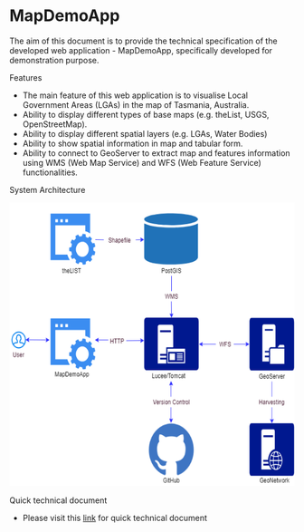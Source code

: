 # MapDemoApp #

The aim of this document is to provide the technical specification of the developed web application - MapDemoApp, specifically developed for demonstration purpose.

Features
* The main feature of this web application is to visualise Local Government Areas (LGAs) in the map of Tasmania, Australia.
* Ability to display different types of base maps (e.g. theList, USGS, OpenStreetMap).
* Ability to display different spatial layers (e.g. LGAs, Water Bodies)
* Ability to show spatial information in map and tabular form.
* Ability to connect to GeoServer to extract map and features information using WMS (Web Map Service) and WFS (Web Feature Service) functionalities.

System Architecture

<img src="assets/img/MapDemoApp.png" height="500px" >

Quick technical document
* Please visit this <a target="_blank" href="docs/quick_technical_guide.pdf">link</a> for quick technical document
